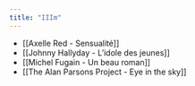 ```yaml
---
title: "IIIm"
---
```


- [[Axelle Red - Sensualité]]
- [[Johnny Hallyday - L’idole des jeunes]]
- [[Michel Fugain - Un beau roman]]
- [[The Alan Parsons Project - Eye in the sky]]


